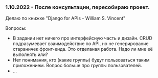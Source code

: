 ### 1.10.2022 - После консультации, пересобираю проект.
Делаю по книжке "Django for APIs - William S. Vincent"

Вопросы:
 - В задании нет ничего про интерфейсную часть и дизайн. CRUD подразумевает взаимодействие по API, но не генерирование стараничек фронт-енда. Это отделаная работа. Надо ли мне её выполнять или?
 - Нет понимания, кто (какие группы) будут пользоваться таким приложением. Вопрос больше про группы пользователей.
 - ...
